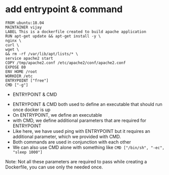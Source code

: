 # add entrypoint & command

```
FROM ubuntu:18.04
MAINTAINER vijay
LABEL This is a dockerfile created to build apache application
RUN apt-get update && apt-get install -y \
nginx \
curl \
wget \
&& rm -rf /var/lib/apt/lists/* \
service apache2 start
COPY /tmp/apache2.conf /etc/apache2/conf/apache2.conf
EXPOSE 80
ENV HOME /root
WORKDIR /etc
ENTRYPOINT ["free"]
CMD ["-g"]
```

* ENTRYPOINT & CMD
- ENTRYPOINT & CMD both used to define an executable that should run once docker is up
- On ENTRYPOINT, we define an executable
- with CMD, we define additional parameters that are required for ENTRYPOINT
- Like here, we have used ping with ENTRYPOINT but it requires an additional parameter, which we provided with CMD.
- Both commands are used in conjunction with each other
- We can also use CMD alone with something like `CMD ["/bin/sh", "-ec", "sleep 1000"]`

Note: Not all these parameters are required to pass while creating a Dockerfile, you can use only the needed once.
